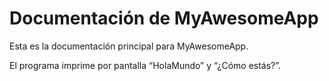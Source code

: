 # Documentación de MyAwesomeApp
Esta es la documentación principal para MyAwesomeApp.

El programa imprime por pantalla “HolaMundo” y “¿Cómo estás?”.

